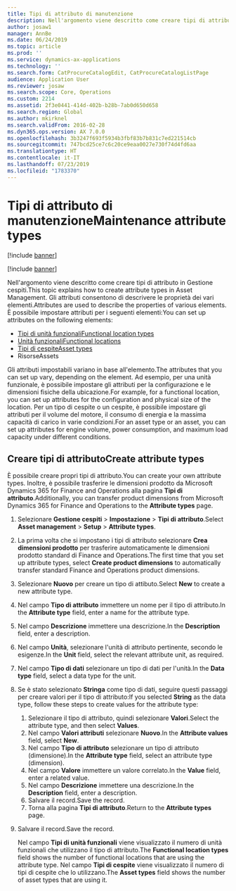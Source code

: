 ```yaml
---
title: Tipi di attributo di manutenzione
description: Nell'argomento viene descritto come creare tipi di attributo in Gestione cespiti.
author: josaw1
manager: AnnBe
ms.date: 06/24/2019
ms.topic: article
ms.prod: ''
ms.service: dynamics-ax-applications
ms.technology: ''
ms.search.form: CatProcureCatalogEdit, CatProcureCatalogListPage
audience: Application User
ms.reviewer: josaw
ms.search.scope: Core, Operations
ms.custom: 2214
ms.assetid: 2f3e0441-414d-402b-b28b-7ab0d650d658
ms.search.region: Global
ms.author: mkirknel
ms.search.validFrom: 2016-02-28
ms.dyn365.ops.version: AX 7.0.0
ms.openlocfilehash: 3b3247f693f5934b3fbf83b7b831c7ed221514cb
ms.sourcegitcommit: 747bcd25ce7c6c20ce9eaa0027e730f74d4fd6aa
ms.translationtype: HT
ms.contentlocale: it-IT
ms.lasthandoff: 07/23/2019
ms.locfileid: "1783370"
---
```

# <a name="maintenance-attribute-types"></a><span data-ttu-id="b1481-103">Tipi di attributo di manutenzione</span><span class="sxs-lookup"><span data-stu-id="b1481-103">Maintenance attribute types</span></span>

[!include [banner](../../includes/banner.md)]

[!include [banner](../../includes/preview-banner.md)]

<span data-ttu-id="b1481-104">Nell'argomento viene descritto come creare tipi di attributo in Gestione cespiti.</span><span class="sxs-lookup"><span data-stu-id="b1481-104">This topic explains how to create attribute types in Asset Management.</span></span> <span data-ttu-id="b1481-105">Gli attributi consentono di descrivere le proprietà dei vari elementi.</span><span class="sxs-lookup"><span data-stu-id="b1481-105">Attributes are used to describe the properties of various elements.</span></span> <span data-ttu-id="b1481-106">È possibile impostare attributi per i seguenti elementi:</span><span class="sxs-lookup"><span data-stu-id="b1481-106">You can set up attributes on the following elements:</span></span>

- [<span data-ttu-id="b1481-107">Tipi di unità funzionali</span><span class="sxs-lookup"><span data-stu-id="b1481-107">Functional location types</span></span>](../setup-for-functional-locations/functional-location-types.md)
- [<span data-ttu-id="b1481-108">Unità funzionali</span><span class="sxs-lookup"><span data-stu-id="b1481-108">Functional locations</span></span>](../functional-locations/create-functional-locations.md)
- [<span data-ttu-id="b1481-109">Tipi di cespite</span><span class="sxs-lookup"><span data-stu-id="b1481-109">Asset types</span></span>](../setup-for-objects/object-types.md)
- <span data-ttu-id="b1481-110">Risorse</span><span class="sxs-lookup"><span data-stu-id="b1481-110">Assets</span></span>

<span data-ttu-id="b1481-111">Gli attributi impostabili variano in base all'elemento.</span><span class="sxs-lookup"><span data-stu-id="b1481-111">The attributes that you can set up vary, depending on the element.</span></span> <span data-ttu-id="b1481-112">Ad esempio, per una unità funzionale, è possibile impostare gli attributi per la configurazione e le dimensioni fisiche della ubicazione.</span><span class="sxs-lookup"><span data-stu-id="b1481-112">For example, for a functional location, you can set up attributes for the configuration and physical size of the location.</span></span> <span data-ttu-id="b1481-113">Per un tipo di cespite o un cespite, è possibile impostare gli attributi per il volume del motore, il consumo di energia e la massima capacità di carico in varie condizioni.</span><span class="sxs-lookup"><span data-stu-id="b1481-113">For an asset type or an asset, you can set up attributes for engine volume, power consumption, and maximum load capacity under different conditions.</span></span>

## <a name="create-attribute-types"></a><span data-ttu-id="b1481-114">Creare tipi di attributo</span><span class="sxs-lookup"><span data-stu-id="b1481-114">Create attribute types</span></span>

<span data-ttu-id="b1481-115">È possibile creare propri tipi di attributo.</span><span class="sxs-lookup"><span data-stu-id="b1481-115">You can create your own attribute types.</span></span> <span data-ttu-id="b1481-116">Inoltre, è possibile trasferire le dimensioni prodotto da Microsoft Dynamics 365 for Finance and Operations alla pagina **Tipi di attributo**.</span><span class="sxs-lookup"><span data-stu-id="b1481-116">Additionally, you can transfer product dimensions from Microsoft Dynamics 365 for Finance and Operations to the **Attribute types** page.</span></span>

1. <span data-ttu-id="b1481-117">Selezionare **Gestione cespiti** \> **Impostazione** \> **Tipi di attributo**.</span><span class="sxs-lookup"><span data-stu-id="b1481-117">Select **Asset management** \> **Setup** \> **Attribute types**.</span></span>
2. <span data-ttu-id="b1481-118">La prima volta che si impostano i tipi di attributo selezionare **Crea dimensioni prodotto** per trasferire automaticamente le dimensioni prodotto standard di Finance and Operations.</span><span class="sxs-lookup"><span data-stu-id="b1481-118">The first time that you set up attribute types, select **Create product dimensions** to automatically transfer standard Finance and Operations product dimensions.</span></span>
3. <span data-ttu-id="b1481-119">Selezionare **Nuovo** per creare un tipo di attibuto.</span><span class="sxs-lookup"><span data-stu-id="b1481-119">Select **New** to create a new attribute type.</span></span>
4. <span data-ttu-id="b1481-120">Nel campo **Tipo di attributo** immettere un nome per il tipo di attributo.</span><span class="sxs-lookup"><span data-stu-id="b1481-120">In the **Attribute type** field, enter a name for the attribute type.</span></span>
5. <span data-ttu-id="b1481-121">Nel campo **Descrizione** immettere una descrizione.</span><span class="sxs-lookup"><span data-stu-id="b1481-121">In the **Description** field, enter a description.</span></span>
6. <span data-ttu-id="b1481-122">Nel campo **Unità**, selezionare l'unità di attributo pertinente, secondo le esigenze.</span><span class="sxs-lookup"><span data-stu-id="b1481-122">In the **Unit** field, select the relevant attribute unit, as required.</span></span>
7. <span data-ttu-id="b1481-123">Nel campo **Tipo di dati** selezionare un tipo di dati per l'unità.</span><span class="sxs-lookup"><span data-stu-id="b1481-123">In the **Data type** field, select a data type for the unit.</span></span>
8. <span data-ttu-id="b1481-124">Se è stato selezionato **Stringa** come tipo di dati, seguire questi passaggi per creare valori per il tipo di attributo:</span><span class="sxs-lookup"><span data-stu-id="b1481-124">If you selected **String** as the data type, follow these steps to create values for the attribute type:</span></span>

    1. <span data-ttu-id="b1481-125">Selezionare il tipo di attributo, quindi selezionare **Valori**.</span><span class="sxs-lookup"><span data-stu-id="b1481-125">Select the attribute type, and then select **Values**.</span></span>
    2. <span data-ttu-id="b1481-126">Nel campo **Valori attributi** selezionare **Nuovo**.</span><span class="sxs-lookup"><span data-stu-id="b1481-126">In the **Attribute values** field, select **New**.</span></span>
    3. <span data-ttu-id="b1481-127">Nel campo **Tipo di attributo** selezionare un tipo di attributo (dimensione).</span><span class="sxs-lookup"><span data-stu-id="b1481-127">In the **Attribute type** field, select an attribute type (dimension).</span></span>
    4. <span data-ttu-id="b1481-128">Nel campo  **Valore** immettere un valore correlato.</span><span class="sxs-lookup"><span data-stu-id="b1481-128">In the **Value** field, enter a related value.</span></span>
    5. <span data-ttu-id="b1481-129">Nel campo **Descrizione** immettere una descrizione.</span><span class="sxs-lookup"><span data-stu-id="b1481-129">In the **Description** field, enter a description.</span></span>
    6. <span data-ttu-id="b1481-130">Salvare il record.</span><span class="sxs-lookup"><span data-stu-id="b1481-130">Save the record.</span></span>
    7. <span data-ttu-id="b1481-131">Torna alla pagina **Tipi di attributo**.</span><span class="sxs-lookup"><span data-stu-id="b1481-131">Return to the **Attribute types** page.</span></span>

9. <span data-ttu-id="b1481-132">Salvare il record.</span><span class="sxs-lookup"><span data-stu-id="b1481-132">Save the record.</span></span>

    <span data-ttu-id="b1481-133">Nel campo **Tipi di unità funzionali** viene visualizzato il numero di unità funzionali che utilizzano il tipo di attributo.</span><span class="sxs-lookup"><span data-stu-id="b1481-133">The **Functional location types** field shows the number of functional locations that are using the attribute type.</span></span> <span data-ttu-id="b1481-134">Nel campo **Tipi di cespite** viene visualizzato il numero di tipi di cespite che lo utilizzano.</span><span class="sxs-lookup"><span data-stu-id="b1481-134">The **Asset types** field shows the number of asset types that are using it.</span></span>
